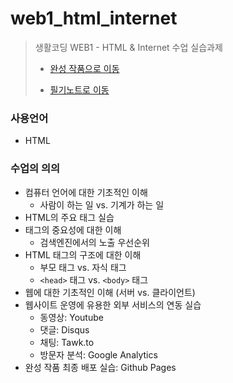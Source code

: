 # web1_html_internet
> 생활코딩 WEB1 - HTML &amp; Internet 수업 실습과제  
>
> * [완성 작품으로 이동](https://kshyun1223.github.io/web1_html_internet/)  
>
> * [필기노트로 이동](https://github.com/kshyun1223/web1_html_internet/wiki)

### 사용언어
* HTML

### 수업의 의의
* 컴퓨터 언어에 대한 기초적인 이해
  * 사람이 하는 일 vs. 기계가 하는 일
* HTML의 주요 태그 실습
* 태그의 중요성에 대한 이해
  * 검색엔진에서의 노출 우선순위
* HTML 태그의 구조에 대한 이해
  * 부모 태그 vs. 자식 태그
  * `<head>` 태그 vs. `<body>` 태그
* 웹에 대한 기초적인 이해 (서버 vs. 클라이언트)
* 웹사이트 운영에 유용한 외부 서비스의 연동 실습
  * 동영상: Youtube
  * 댓글: Disqus
  * 채팅: Tawk.to
  * 방문자 분석: Google Analytics
* 완성 작품 최종 배포 실습: Github Pages
